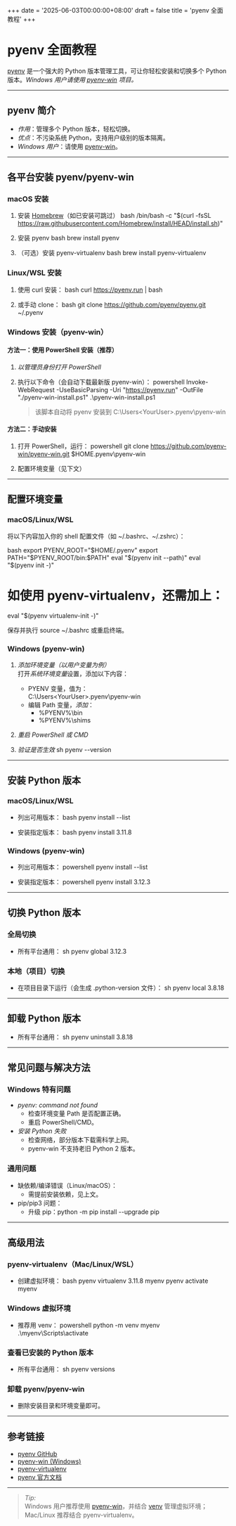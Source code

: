 +++
date = '2025-06-03T00:00:00+08:00'
draft = false
title = 'pyenv 全面教程'
+++

# pyenv 全面教程

[pyenv](https://github.com/pyenv/pyenv) 是一个强大的 Python 版本管理工具，可让你轻松安装和切换多个 Python 版本。*Windows 用户请使用 [pyenv-win](https://github.com/pyenv-win/pyenv-win) 项目。*

---

## pyenv 简介

- *作用*：管理多个 Python 版本，轻松切换。
- *优点*：不污染系统 Python，支持用户级别的版本隔离。
- *Windows 用户*：请使用 [pyenv-win](https://github.com/pyenv-win/pyenv-win)。

---

## 各平台安装 pyenv/pyenv-win

### macOS 安装

1. 安装 [Homebrew](https://brew.sh/)（如已安装可跳过）
   bash
   /bin/bash -c "$(curl -fsSL https://raw.githubusercontent.com/Homebrew/install/HEAD/install.sh)"
   
2. 安装 pyenv
   bash
   brew install pyenv
   
3. （可选）安装 pyenv-virtualenv
   bash
   brew install pyenv-virtualenv
   

### Linux/WSL 安装

1. 使用 curl 安装：
   bash
   curl https://pyenv.run | bash
   
2. 或手动 clone：
   bash
   git clone https://github.com/pyenv/pyenv.git ~/.pyenv
   

### Windows 安装（pyenv-win）

#### 方法一：使用 PowerShell 安装（推荐）

1. *以管理员身份打开 PowerShell*
2. 执行以下命令（会自动下载最新版 pyenv-win）：
   powershell
   Invoke-WebRequest -UseBasicParsing -Uri "https://pyenv.run" -OutFile "./pyenv-win-install.ps1"
   .\pyenv-win-install.ps1
   
   > 该脚本自动将 pyenv 安装到 C:\Users\<YourUser>\.pyenv\pyenv-win

#### 方法二：手动安装

1. 打开 PowerShell，运行：
   powershell
   git clone https://github.com/pyenv-win/pyenv-win.git $HOME\.pyenv\pyenv-win
   

2. 配置环境变量（见下文）

---

## 配置环境变量

### macOS/Linux/WSL

将以下内容加入你的 shell 配置文件（如 ~/.bashrc、~/.zshrc）：

bash
export PYENV_ROOT="$HOME/.pyenv"
export PATH="$PYENV_ROOT/bin:$PATH"
eval "$(pyenv init --path)"
eval "$(pyenv init -)"
# 如使用 pyenv-virtualenv，还需加上：
eval "$(pyenv virtualenv-init -)"

保存并执行 source ~/.bashrc 或重启终端。

### Windows (pyenv-win)

1. *添加环境变量（以用户变量为例）*  
   打开*系统环境变量*设置，添加以下内容：

   - PYENV 变量，值为：  
     C:\Users\<YourUser>\.pyenv\pyenv-win
   - 编辑 Path 变量，*添加*：
     - %PYENV%\bin
     - %PYENV%\shims

2. *重启 PowerShell 或 CMD*

3. *验证是否生效*
   sh
   pyenv --version
   

---

## 安装 Python 版本

### macOS/Linux/WSL

- 列出可用版本：
  bash
  pyenv install --list
  
- 安装指定版本：
  bash
  pyenv install 3.11.8
  

### Windows (pyenv-win)

- 列出可用版本：
  powershell
  pyenv install --list
  
- 安装指定版本：
  powershell
  pyenv install 3.12.3
  

---

## 切换 Python 版本

### 全局切换

- 所有平台通用：
  sh
  pyenv global 3.12.3
  

### 本地（项目）切换

- 在项目目录下运行（会生成 .python-version 文件）：
  sh
  pyenv local 3.8.18

---

## 卸载 Python 版本

- 所有平台通用：
  sh
  pyenv uninstall 3.8.18
  

---

## 常见问题与解决方法

### Windows 特有问题

- *pyenv: command not found*
  - 检查环境变量 Path 是否配置正确。
  - 重启 PowerShell/CMD。
- *安装 Python 失败*
  - 检查网络，部分版本下载需科学上网。
  - pyenv-win 不支持老旧 Python 2 版本。

### 通用问题

- 缺依赖/编译错误（Linux/macOS）：
  - 需提前安装依赖，见上文。
- pip/pip3 问题：
  - 升级 pip：python -m pip install --upgrade pip

---

## 高级用法

### pyenv-virtualenv（Mac/Linux/WSL）

- 创建虚拟环境：
  bash
  pyenv virtualenv 3.11.8 myenv
  pyenv activate myenv
  

### Windows 虚拟环境

- 推荐用 venv：
  powershell
  python -m venv myenv
  .\myenv\Scripts\activate
  

### 查看已安装的 Python 版本

- 所有平台通用：
  sh
  pyenv versions
  

### 卸载 pyenv/pyenv-win

- 删除安装目录和环境变量即可。

---

## 参考链接

- [pyenv GitHub](https://github.com/pyenv/pyenv)
- [pyenv-win (Windows)](https://github.com/pyenv-win/pyenv-win)
- [pyenv-virtualenv](https://github.com/pyenv/pyenv-virtualenv)
- [pyenv 官方文档](https://github.com/pyenv/pyenv#installation)

---

> *Tip:*  
> Windows 用户推荐使用 [pyenv-win](https://github.com/pyenv-win/pyenv-win)，并结合 [venv](https://spectrepro.pro/posts/usepythonvenv/) 管理虚拟环境；Mac/Linux 推荐结合 pyenv-virtualenv。